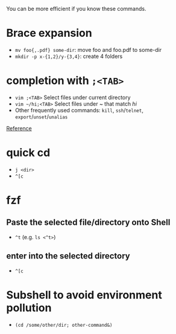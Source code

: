 You can be more efficient if you know these commands.
# Brace expansion
- `mv foo{,.pdf} some-dir`: move foo and foo.pdf to some-dir
- `mkdir -p x-{1,2}/y-{3,4}`: create 4 folders

# completion with `;<TAB>`
- `vim ;<TAB>`             Select files under current directory
- `vim ~/hi;<TAB>`         Select files under ~ that match *hi*
- Other frequently used commands: `kill`, `ssh`/`telnet`, `export`/`unset`/`unalias`

[Reference](https://github.com/junegunn/fzf/wiki/Configuring-fuzzy-completion#dedicated-completion-key)

# quick cd
- `j <dir>`
- `^[c`

# fzf
## Paste the selected file/directory onto Shell
- `^t` (e.g. `ls <^t>`)

## enter into the selected directory
- `^[c`

# Subshell to avoid environment pollution
- `(cd /some/other/dir; other-command&)`
